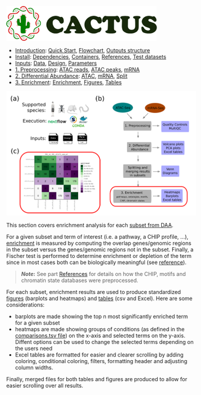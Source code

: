 
<img src="/docs/images/logo_cactus.png" width="400" />

* [Introduction](/README.md): [Quick Start](/docs/1_Intro/Quick_start.md), [Flowchart](/docs/1_Intro/Flowchart.md), [Outputs structure](/docs/1_Intro/Outputs_structure.md)
* [Install](/docs/2_Install/2_Install.md): [Dependencies](/docs/2_Install/Dependencies.md), [Containers](/docs/2_Install/Containers.md), [References](/docs/2_Install/References.md), [Test datasets](/docs/2_Install/Test_datasets.md)
* [Inputs](/docs/3_Inputs/3_Inputs.md): [Data](/docs/3_Inputs/Data.md), [Design](/docs/3_Inputs/Design.md), [Parameters](/docs/3_Inputs/Parameters.md)
* [1. Preprocessing](/docs/4_Prepro/4_Prepro.md): [ATAC reads](/docs/4_Prepro/ATAC_reads.md), [ATAC peaks](/docs/4_Prepro/ATAC_peaks.md), [mRNA](/docs/4_Prepro/mRNA.md)
* [2. Differential Abundance](/docs/5_DA/5_DA.md): [ATAC](/docs/5_DA/DA_ATAC.md), [mRNA](/docs/5_DA/DA_mRNA.md), [Split](/docs/5_DA/Split.md)
* [3. Enrichment](/docs/6_Enrich/6_Enrich.md): [Enrichment](/docs/6_Enrich/Enrichment.md), [Figures](/docs/6_Enrich/Figures.md), [Tables](/docs/6_Enrich/Tables.md)

[](END_OF_MENU)



![](/docs/images/6_Enrich.png "Enrichment")

This section covers enrichment analysis for each [subset from DAA](/docs/5_DA/5_DA.md).  

For a given subset and term of interest (i.e. a pathway, a CHIP profile, ...), [enrichment](/docs/6_Enrich/Enrichment.md) is measured by computing the overlap genes/genomic regions in the subset versus the genes/genomic regions not in the subset. Finally, a Fischer test is performed to determine enrichment or depletion of the term since in most cases both can be biologically meaningful (see [reference](https://academic.oup.com/bioinformatics/article/23/4/401/181853?login=true)).  

>**_Note_:** See part [References](/docs/2_Install/References.md) for details on how the CHIP, motifs and chromatin state databases were preprocessed.  

For each subset, enrichment results are used to produce standardized [figures](/docs/6_Enrich/Figures.md) (barplots and heatmaps) and [tables](/docs/6_Enrich/Tables.md) (csv and Excel). Here are some considerations:
 - barplots are made showing the top n most significantly enriched term for a given subset
 - heatmaps are made showing groups of conditions (as defined in the [comparisons.tsv file](/docs/3_Inputs/Design.md#comparisons.tsv)) on the x-axis and selected terms on the y-axis. Diffent options can be used to change the selected terms depending on the users need
 - Excel tables are formatted for easier and clearer scrolling by adding coloring, conditional coloring, filters, formatting header and adjusting column widths.  
 
Finally, merged files for both tables and figures are produced to allow for easier scrolling over all results.
